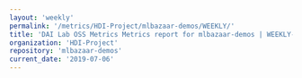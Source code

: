```yaml
---
layout: 'weekly'
permalink: '/metrics/HDI-Project/mlbazaar-demos/WEEKLY/'
title: 'DAI Lab OSS Metrics Metrics report for mlbazaar-demos | WEEKLY-REPORT-2019-07-06'
organization: 'HDI-Project'
repository: 'mlbazaar-demos'
current_date: '2019-07-06'
---
```

